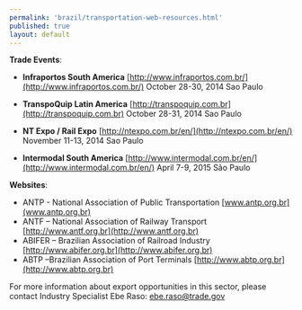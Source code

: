 ```yaml
---
permalink: 'brazil/transportation-web-resources.html'
published: true
layout: default
---
```

**Trade Events**:

* **Infraportos South America** 
[http://www.infraportos.com.br/](http://www.infraportos.com.br/) 
October 28-30, 2014 Sao Paulo 

* **TranspoQuip Latin America** 
[http://transpoquip.com.br](http://transpoquip.com.br) 
October 28-31, 2014 Sao Paulo 

* **NT Expo / Rail Expo** 
[http://ntexpo.com.br/en/](http://ntexpo.com.br/en/) 
November 11-13, 2014 Sao Paulo 

* **Intermodal South America** 
[http://www.intermodal.com.br/en/](http://www.intermodal.com.br/en/) 
April 7-9, 2015 São Paulo 

**Websites**:

* ANTP - National Association of Public Transportation 
[www.antp.org.br](www.antp.org.br) 
* ANTF – National Association of Railway Transport 
[http://www.antf.org.br](http://www.antf.org.br) 
* ABIFER – Brazilian Association of Railroad Industry 
[http://www.abifer.org.br](http://www.abifer.org.br) 
* ABTP –Brazilian Association of Port Terminals 
[http://www.abtp.org.br](http://www.abtp.org.br) 

For more information about export opportunities in this sector, please contact Industry Specialist Ebe Raso: [ebe.raso@trade.gov](mailto:ebe.raso@trade.gov)
